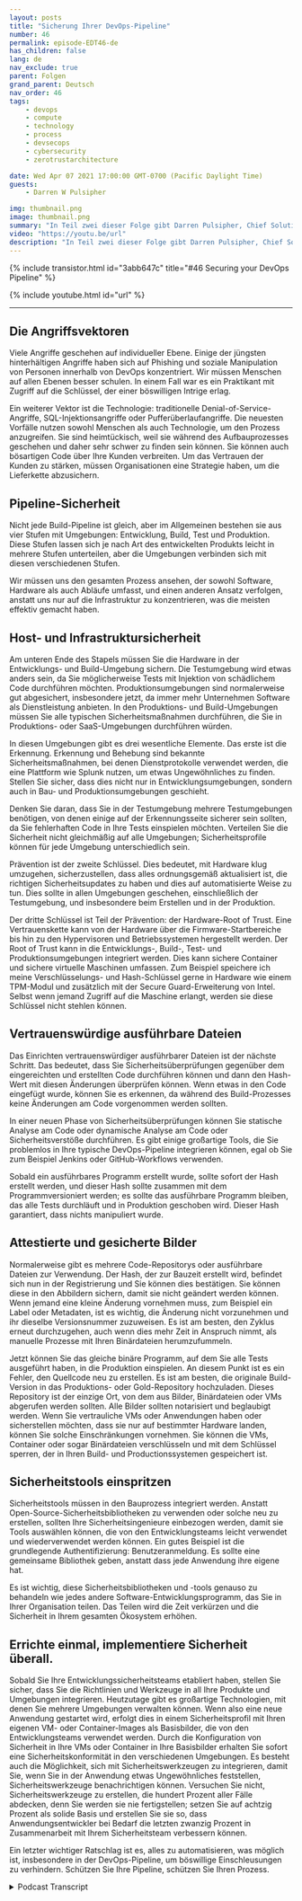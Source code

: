```yaml
---
layout: posts
title: "Sicherung Ihrer DevOps-Pipeline"
number: 46
permalink: episode-EDT46-de
has_children: false
lang: de
nav_exclude: true
parent: Folgen
grand_parent: Deutsch
nav_order: 46
tags:
    - devops
    - compute
    - technology
    - process
    - devsecops
    - cybersecurity
    - zerotrustarchitecture

date: Wed Apr 07 2021 17:00:00 GMT-0700 (Pacific Daylight Time)
guests:
    - Darren W Pulsipher

img: thumbnail.png
image: thumbnail.png
summary: "In Teil zwei dieser Folge gibt Darren Pulsipher, Chief Solution Architect bei Intel, praktische Tipps zum Sichern jeder Phase der DevOps-Pipeline, einschließlich dem Schutz von Hardware- und Software-Stacks mit Hardware-Root-of-Trust, Sicherheitsscans, authentifizierten und verschlüsselten Containern/VMs und mehr."
video: "https://youtu.be/url"
description: "In Teil zwei dieser Folge gibt Darren Pulsipher, Chief Solution Architect bei Intel, praktische Tipps zum Sichern jeder Phase der DevOps-Pipeline, einschließlich dem Schutz von Hardware- und Software-Stacks mit Hardware-Root-of-Trust, Sicherheitsscans, authentifizierten und verschlüsselten Containern/VMs und mehr."
---
```


<div>
{% include transistor.html id="3abb647c" title="#46 Securing your DevOps Pipeline" %}

{% include youtube.html id="url" %}
</div>

---

## Die Angriffsvektoren

Viele Angriffe geschehen auf individueller Ebene. Einige der jüngsten hinterhältigen Angriffe haben sich auf Phishing und soziale Manipulation von Personen innerhalb von DevOps konzentriert. Wir müssen Menschen auf allen Ebenen besser schulen. In einem Fall war es ein Praktikant mit Zugriff auf die Schlüssel, der einer böswilligen Intrige erlag.

Ein weiterer Vektor ist die Technologie: traditionelle Denial-of-Service-Angriffe, SQL-Injektionsangriffe oder Pufferüberlaufangriffe. Die neuesten Vorfälle nutzen sowohl Menschen als auch Technologie, um den Prozess anzugreifen. Sie sind heimtückisch, weil sie während des Aufbauprozesses geschehen und daher sehr schwer zu finden sein können. Sie können auch bösartigen Code über Ihre Kunden verbreiten. Um das Vertrauen der Kunden zu stärken, müssen Organisationen eine Strategie haben, um die Lieferkette abzusichern.

## Pipeline-Sicherheit

Nicht jede Build-Pipeline ist gleich, aber im Allgemeinen bestehen sie aus vier Stufen mit Umgebungen: Entwicklung, Build, Test und Produktion. Diese Stufen lassen sich je nach Art des entwickelten Produkts leicht in mehrere Stufen unterteilen, aber die Umgebungen verbinden sich mit diesen verschiedenen Stufen.

Wir müssen uns den gesamten Prozess ansehen, der sowohl Software, Hardware als auch Abläufe umfasst, und einen anderen Ansatz verfolgen, anstatt uns nur auf die Infrastruktur zu konzentrieren, was die meisten effektiv gemacht haben.

## Host- und Infrastruktursicherheit

Am unteren Ende des Stapels müssen Sie die Hardware in der Entwicklungs- und Build-Umgebung sichern. Die Testumgebung wird etwas anders sein, da Sie möglicherweise Tests mit Injektion von schädlichem Code durchführen möchten. Produktionsumgebungen sind normalerweise gut abgesichert, insbesondere jetzt, da immer mehr Unternehmen Software als Dienstleistung anbieten. In den Produktions- und Build-Umgebungen müssen Sie alle typischen Sicherheitsmaßnahmen durchführen, die Sie in Produktions- oder SaaS-Umgebungen durchführen würden.

In diesen Umgebungen gibt es drei wesentliche Elemente. Das erste ist die Erkennung. Erkennung und Behebung sind bekannte Sicherheitsmaßnahmen, bei denen Dienstprotokolle verwendet werden, die eine Plattform wie Splunk nutzen, um etwas Ungewöhnliches zu finden. Stellen Sie sicher, dass dies nicht nur in Entwicklungsumgebungen, sondern auch in Bau- und Produktionsumgebungen geschieht.

Denken Sie daran, dass Sie in der Testumgebung mehrere Testumgebungen benötigen, von denen einige auf der Erkennungsseite sicherer sein sollten, da Sie fehlerhaften Code in Ihre Tests einspielen möchten. Verteilen Sie die Sicherheit nicht gleichmäßig auf alle Umgebungen; Sicherheitsprofile können für jede Umgebung unterschiedlich sein.

Prävention ist der zweite Schlüssel. Dies bedeutet, mit Hardware klug umzugehen, sicherzustellen, dass alles ordnungsgemäß aktualisiert ist, die richtigen Sicherheitsupdates zu haben und dies auf automatisierte Weise zu tun. Dies sollte in allen Umgebungen geschehen, einschließlich der Testumgebung, und insbesondere beim Erstellen und in der Produktion.

Der dritte Schlüssel ist Teil der Prävention: der Hardware-Root of Trust. Eine Vertrauenskette kann von der Hardware über die Firmware-Startbereiche bis hin zu den Hypervisoren und Betriebssystemen hergestellt werden. Der Root of Trust kann in die Entwicklungs-, Build-, Test- und Produktionsumgebungen integriert werden. Dies kann sichere Container und sichere virtuelle Maschinen umfassen. Zum Beispiel speichere ich meine Verschlüsselungs- und Hash-Schlüssel gerne in Hardware wie einem TPM-Modul und zusätzlich mit der Secure Guard-Erweiterung von Intel. Selbst wenn jemand Zugriff auf die Maschine erlangt, werden sie diese Schlüssel nicht stehlen können.

## Vertrauenswürdige ausführbare Dateien

Das Einrichten vertrauenswürdiger ausführbarer Dateien ist der nächste Schritt. Das bedeutet, dass Sie Sicherheitsüberprüfungen gegenüber dem eingereichten und erstellten Code durchführen können und dann den Hash-Wert mit diesen Änderungen überprüfen können. Wenn etwas in den Code eingefügt wurde, können Sie es erkennen, da während des Build-Prozesses keine Änderungen am Code vorgenommen werden sollten.

In einer neuen Phase von Sicherheitsüberprüfungen können Sie statische Analyse am Code oder dynamische Analyse am Code oder Sicherheitsverstöße durchführen. Es gibt einige großartige Tools, die Sie problemlos in Ihre typische DevOps-Pipeline integrieren können, egal ob Sie zum Beispiel Jenkins oder GitHub-Workflows verwenden.

Sobald ein ausführbares Programm erstellt wurde, sollte sofort der Hash erstellt werden, und dieser Hash sollte zusammen mit dem Programmversioniert werden; es sollte das ausführbare Programm bleiben, das alle Tests durchläuft und in Produktion geschoben wird. Dieser Hash garantiert, dass nichts manipuliert wurde.

## Attestierte und gesicherte Bilder

Normalerweise gibt es mehrere Code-Repositorys oder ausführbare Dateien zur Verwendung. Der Hash, der zur Bauzeit erstellt wird, befindet sich nun in der Registrierung und Sie können dies bestätigen. Sie können diese in den Abbildern sichern, damit sie nicht geändert werden können. Wenn jemand eine kleine Änderung vornehmen muss, zum Beispiel ein Label oder Metadaten, ist es wichtig, die Änderung nicht vorzunehmen und ihr dieselbe Versionsnummer zuzuweisen. Es ist am besten, den Zyklus erneut durchzugehen, auch wenn dies mehr Zeit in Anspruch nimmt, als manuelle Prozesse mit Ihren Binärdateien herumzufummeln.

Jetzt können Sie das gleiche binäre Programm, auf dem Sie alle Tests ausgeführt haben, in die Produktion einspielen. An diesem Punkt ist es ein Fehler, den Quellcode neu zu erstellen. Es ist am besten, die originale Build-Version in das Produktions- oder Gold-Repository hochzuladen. Dieses Repository ist der einzige Ort, von dem aus Bilder, Binärdateien oder VMs abgerufen werden sollten. Alle Bilder sollten notarisiert und beglaubigt werden. Wenn Sie vertrauliche VMs oder Anwendungen haben oder sicherstellen möchten, dass sie nur auf bestimmter Hardware landen, können Sie solche Einschränkungen vornehmen. Sie können die VMs, Container oder sogar Binärdateien verschlüsseln und mit dem Schlüssel sperren, der in Ihren Build- und Productionssystemen gespeichert ist.

## Sicherheitstools einspritzen

Sicherheitstools müssen in den Bauprozess integriert werden. Anstatt Open-Source-Sicherheitsbibliotheken zu verwenden oder solche neu zu erstellen, sollten Ihre Sicherheitsingenieure einbezogen werden, damit sie Tools auswählen können, die von den Entwicklungsteams leicht verwendet und wiederverwendet werden können. Ein gutes Beispiel ist die grundlegende Authentifizierung: Benutzeranmeldung. Es sollte eine gemeinsame Bibliothek geben, anstatt dass jede Anwendung ihre eigene hat.

Es ist wichtig, diese Sicherheitsbibliotheken und -tools genauso zu behandeln wie jedes andere Software-Entwicklungsprogramm, das Sie in Ihrer Organisation teilen. Das Teilen wird die Zeit verkürzen und die Sicherheit in Ihrem gesamten Ökosystem erhöhen.

## Errichte einmal, implementiere Sicherheit überall.

Sobald Sie Ihre Entwicklungssicherheitsteams etabliert haben, stellen Sie sicher, dass Sie die Richtlinien und Werkzeuge in all Ihre Produkte und Umgebungen integrieren. Heutzutage gibt es großartige Technologien, mit denen Sie mehrere Umgebungen verwalten können. Wenn also eine neue Anwendung gestartet wird, erfolgt dies in einem Sicherheitsprofil mit Ihren eigenen VM- oder Container-Images als Basisbilder, die von den Entwicklungsteams verwendet werden. Durch die Konfiguration von Sicherheit in Ihre VMs oder Container in Ihre Basisbilder erhalten Sie sofort eine Sicherheitskonformität in den verschiedenen Umgebungen. Es besteht auch die Möglichkeit, sich mit Sicherheitswerkzeugen zu integrieren, damit Sie, wenn Sie in der Anwendung etwas Ungewöhnliches feststellen, Sicherheitswerkzeuge benachrichtigen können. Versuchen Sie nicht, Sicherheitswerkzeuge zu erstellen, die hundert Prozent aller Fälle abdecken, denn Sie werden sie nie fertigstellen; setzen Sie auf achtzig Prozent als solide Basis und erstellen Sie sie so, dass Anwendungsentwickler bei Bedarf die letzten zwanzig Prozent in Zusammenarbeit mit Ihrem Sicherheitsteam verbessern können.

Ein letzter wichtiger Ratschlag ist es, alles zu automatisieren, was möglich ist, insbesondere in der DevOps-Pipeline, um böswillige Einschleusungen zu verhindern. Schützen Sie Ihre Pipeline, schützen Sie Ihren Prozess.



<details>
<summary> Podcast Transcript </summary>

<p></p>

</details>
